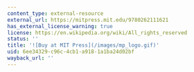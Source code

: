 ```yaml
---
content_type: external-resource
external_url: https://mitpress.mit.edu/9780262111621
has_external_license_warning: true
license: https://en.wikipedia.org/wiki/All_rights_reserved
status: ''
title: '![Buy at MIT Press](/images/mp_logo.gif)'
uid: 6ee34329-c96c-4cb1-a918-1a1ba24d02bf
wayback_url: ''
---
```

